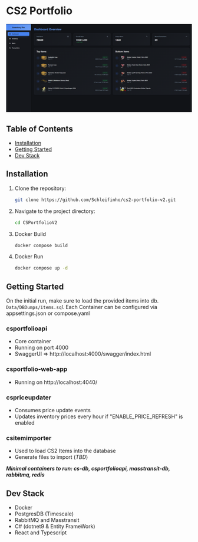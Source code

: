 # CS2 Portfolio
![img.png](Data/Img/img.png)
## Table of Contents
- [Installation](#installation)
- [Getting Started](#getting-started)
- [Dev Stack](#dev-stack)

## Installation
1. Clone the repository:
    ```sh
    git clone https://github.com/Schleifinho/cs2-portfolio-v2.git
    ```
2. Navigate to the project directory:
    ```sh
    cd CSPortfolioV2
    ```
3. Docker Build
    ```sh
    docker compose build
    ```
4. Docker Run
    ```sh
    docker compose up -d
    ```

## Getting Started
On the initial run, make sure to load the provided items into db. `Data/DBDumps/items.sql`
Each Container can be configured via appsettings.json or compose.yaml

### csportfolioapi
- Core container
- Running on port 4000
- SwaggerUI => http://localhost:4000/swagger/index.html
### csportfolio-web-app
- Running on http://localhost:4040/

### cspriceupdater
- Consumes price update events 
- Updates inventory prices every hour if "ENABLE_PRICE_REFRESH" is enabled
### csitemimporter
- Used to load CS2 Items into the database
- Generate files to import (*TBD*)

***Minimal containers to run: cs-db, csportfolioapi, masstransit-db, rabbitmq, redis***

## Dev Stack
- Docker
- PostgresDB (Timescale)
- RabbitMQ and Masstransit
- C# (dotnet9 & Entity FrameWork)
- React and Typescript

